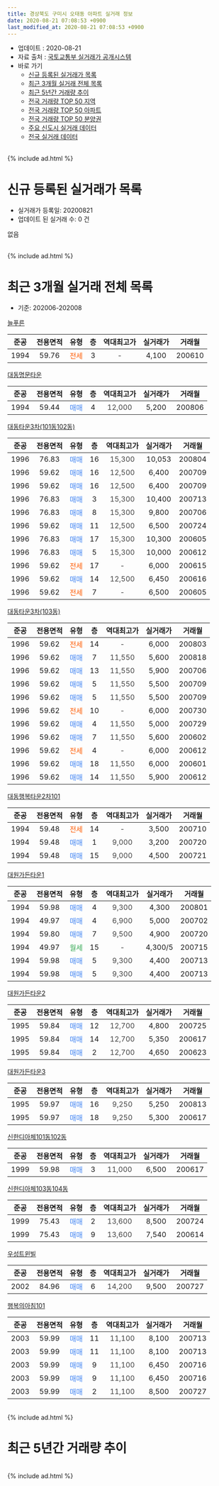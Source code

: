 ```yaml
---
title: 경상북도 구미시 오태동 아파트 실거래 정보
date: 2020-08-21 07:08:53 +0900
last_modified_at: 2020-08-21 07:08:53 +0900
---
```


* 업데이트 : 2020-08-21
* 자료 출처 : [국토교통부 실거래가 공개시스템](http://rt.molit.go.kr)
* 바로 가기
    * [신규 등록된 실거래가 목록](#신규-등록된-실거래가-목록)
    * [최근 3개월 실거래 전체 목록](#최근-3개월-실거래-전체-목록)
    * [최근 5년간 거래량 추이](#최근-5년간-거래량-추이)
    * [전국 거래량 TOP 50 지역](https://inasie.github.io/apt-trade-info/최근-3개월-전국에서-가장-거래가-많이-발생한-지역)
    * [전국 거래량 TOP 50 아파트](https://inasie.github.io/apt-trade-info/최근-3개월-전국에서-가장-거래가-많이-발생한-아파트)
    * [전국 거래량 TOP 50 분양권](https://inasie.github.io/apt-trade-info/최근-3개월-전국에서-가장-거래가-많이-발생한-분양권)
    * [주요 신도시 실거래 데이터](https://inasie.github.io/apt-trade-info/주요-신도시)
    * [전국 실거래 데이터](https://inasie.github.io/apt-trade-info/전국)
<br>
{% include ad.html %}
<br>

# 신규 등록된 실거래가 목록
* 실거래가 등록일: 20200821
* 업데이트 된 실거래 수: 0 건

없음

<br>
{% include ad.html %}
<br>

# 최근 3개월 실거래 전체 목록
* 기준: 202006-202008


[늘푸른](https://search.naver.com/search.naver?query=%EA%B2%BD%EC%83%81%EB%B6%81%EB%8F%84+%EA%B5%AC%EB%AF%B8%EC%8B%9C+%EC%98%A4%ED%83%9C%EB%8F%99+%EB%8A%98%ED%91%B8%EB%A5%B8)

|준공|전용면적|유형|층|역대최고가|실거래가|거래월|
|:---:|:---:|:---:|:---:|:---:|:---:|:---:|
|1994|59.76|<span style="color:#ff5a00">전세</span>|3|<span style="color:#444444">-</span>|4,100|200610|

[대동명문타운](https://search.naver.com/search.naver?query=%EA%B2%BD%EC%83%81%EB%B6%81%EB%8F%84+%EA%B5%AC%EB%AF%B8%EC%8B%9C+%EC%98%A4%ED%83%9C%EB%8F%99+%EB%8C%80%EB%8F%99%EB%AA%85%EB%AC%B8%ED%83%80%EC%9A%B4)

|준공|전용면적|유형|층|역대최고가|실거래가|거래월|
|:---:|:---:|:---:|:---:|:---:|:---:|:---:|
|1994|59.44|<span style="color:#4285f3">매매</span>|4|<span style="color:#444444">12,000</span>|5,200|200806|

[대동타운3차(101동102동)](https://search.naver.com/search.naver?query=%EA%B2%BD%EC%83%81%EB%B6%81%EB%8F%84+%EA%B5%AC%EB%AF%B8%EC%8B%9C+%EC%98%A4%ED%83%9C%EB%8F%99+%EB%8C%80%EB%8F%99%ED%83%80%EC%9A%B43%EC%B0%A8%28101%EB%8F%99102%EB%8F%99%29)

|준공|전용면적|유형|층|역대최고가|실거래가|거래월|
|:---:|:---:|:---:|:---:|:---:|:---:|:---:|
|1996|76.83|<span style="color:#4285f3">매매</span>|16|<span style="color:#444444">15,300</span>|10,053|200804|
|1996|59.62|<span style="color:#4285f3">매매</span>|16|<span style="color:#444444">12,500</span>|6,400|200709|
|1996|59.62|<span style="color:#4285f3">매매</span>|16|<span style="color:#444444">12,500</span>|6,400|200709|
|1996|76.83|<span style="color:#4285f3">매매</span>|3|<span style="color:#444444">15,300</span>|10,400|200713|
|1996|76.83|<span style="color:#4285f3">매매</span>|8|<span style="color:#444444">15,300</span>|9,800|200706|
|1996|59.62|<span style="color:#4285f3">매매</span>|11|<span style="color:#444444">12,500</span>|6,500|200724|
|1996|76.83|<span style="color:#4285f3">매매</span>|17|<span style="color:#444444">15,300</span>|10,300|200605|
|1996|76.83|<span style="color:#4285f3">매매</span>|5|<span style="color:#444444">15,300</span>|10,000|200612|
|1996|59.62|<span style="color:#ff5a00">전세</span>|17|<span style="color:#444444">-</span>|6,000|200615|
|1996|59.62|<span style="color:#4285f3">매매</span>|14|<span style="color:#444444">12,500</span>|6,450|200616|
|1996|59.62|<span style="color:#ff5a00">전세</span>|7|<span style="color:#444444">-</span>|6,500|200605|

[대동타운3차(103동)](https://search.naver.com/search.naver?query=%EA%B2%BD%EC%83%81%EB%B6%81%EB%8F%84+%EA%B5%AC%EB%AF%B8%EC%8B%9C+%EC%98%A4%ED%83%9C%EB%8F%99+%EB%8C%80%EB%8F%99%ED%83%80%EC%9A%B43%EC%B0%A8%28103%EB%8F%99%29)

|준공|전용면적|유형|층|역대최고가|실거래가|거래월|
|:---:|:---:|:---:|:---:|:---:|:---:|:---:|
|1996|59.62|<span style="color:#ff5a00">전세</span>|14|<span style="color:#444444">-</span>|6,000|200803|
|1996|59.62|<span style="color:#4285f3">매매</span>|7|<span style="color:#444444">11,550</span>|5,600|200818|
|1996|59.62|<span style="color:#4285f3">매매</span>|13|<span style="color:#444444">11,550</span>|5,900|200706|
|1996|59.62|<span style="color:#4285f3">매매</span>|5|<span style="color:#444444">11,550</span>|5,500|200709|
|1996|59.62|<span style="color:#4285f3">매매</span>|5|<span style="color:#444444">11,550</span>|5,500|200709|
|1996|59.62|<span style="color:#ff5a00">전세</span>|10|<span style="color:#444444">-</span>|6,000|200730|
|1996|59.62|<span style="color:#4285f3">매매</span>|4|<span style="color:#444444">11,550</span>|5,000|200729|
|1996|59.62|<span style="color:#4285f3">매매</span>|7|<span style="color:#444444">11,550</span>|5,600|200602|
|1996|59.62|<span style="color:#ff5a00">전세</span>|4|<span style="color:#444444">-</span>|6,000|200612|
|1996|59.62|<span style="color:#4285f3">매매</span>|18|<span style="color:#444444">11,550</span>|6,000|200601|
|1996|59.62|<span style="color:#4285f3">매매</span>|14|<span style="color:#444444">11,550</span>|5,900|200612|

[대동행복타운2차101](https://search.naver.com/search.naver?query=%EA%B2%BD%EC%83%81%EB%B6%81%EB%8F%84+%EA%B5%AC%EB%AF%B8%EC%8B%9C+%EC%98%A4%ED%83%9C%EB%8F%99+%EB%8C%80%EB%8F%99%ED%96%89%EB%B3%B5%ED%83%80%EC%9A%B42%EC%B0%A8101)

|준공|전용면적|유형|층|역대최고가|실거래가|거래월|
|:---:|:---:|:---:|:---:|:---:|:---:|:---:|
|1994|59.48|<span style="color:#ff5a00">전세</span>|14|<span style="color:#444444">-</span>|3,500|200710|
|1994|59.48|<span style="color:#4285f3">매매</span>|1|<span style="color:#444444">9,000</span>|3,200|200720|
|1994|59.48|<span style="color:#4285f3">매매</span>|15|<span style="color:#444444">9,000</span>|4,500|200721|

[대원가든타운1](https://search.naver.com/search.naver?query=%EA%B2%BD%EC%83%81%EB%B6%81%EB%8F%84+%EA%B5%AC%EB%AF%B8%EC%8B%9C+%EC%98%A4%ED%83%9C%EB%8F%99+%EB%8C%80%EC%9B%90%EA%B0%80%EB%93%A0%ED%83%80%EC%9A%B41)

|준공|전용면적|유형|층|역대최고가|실거래가|거래월|
|:---:|:---:|:---:|:---:|:---:|:---:|:---:|
|1994|59.98|<span style="color:#4285f3">매매</span>|4|<span style="color:#444444">9,300</span>|4,300|200801|
|1994|49.97|<span style="color:#4285f3">매매</span>|4|<span style="color:#444444">6,900</span>|5,000|200702|
|1994|59.80|<span style="color:#4285f3">매매</span>|7|<span style="color:#444444">9,500</span>|4,900|200720|
|1994|49.97|<span style="color:#34a853">월세</span>|15|<span style="color:#444444">-</span>|4,300/5|200715|
|1994|59.98|<span style="color:#4285f3">매매</span>|5|<span style="color:#444444">9,300</span>|4,400|200713|
|1994|59.98|<span style="color:#4285f3">매매</span>|5|<span style="color:#444444">9,300</span>|4,400|200713|

[대원가든타운2](https://search.naver.com/search.naver?query=%EA%B2%BD%EC%83%81%EB%B6%81%EB%8F%84+%EA%B5%AC%EB%AF%B8%EC%8B%9C+%EC%98%A4%ED%83%9C%EB%8F%99+%EB%8C%80%EC%9B%90%EA%B0%80%EB%93%A0%ED%83%80%EC%9A%B42)

|준공|전용면적|유형|층|역대최고가|실거래가|거래월|
|:---:|:---:|:---:|:---:|:---:|:---:|:---:|
|1995|59.84|<span style="color:#4285f3">매매</span>|12|<span style="color:#444444">12,700</span>|4,800|200725|
|1995|59.84|<span style="color:#4285f3">매매</span>|14|<span style="color:#444444">12,700</span>|5,350|200617|
|1995|59.84|<span style="color:#4285f3">매매</span>|2|<span style="color:#444444">12,700</span>|4,650|200623|

[대원가든타운3](https://search.naver.com/search.naver?query=%EA%B2%BD%EC%83%81%EB%B6%81%EB%8F%84+%EA%B5%AC%EB%AF%B8%EC%8B%9C+%EC%98%A4%ED%83%9C%EB%8F%99+%EB%8C%80%EC%9B%90%EA%B0%80%EB%93%A0%ED%83%80%EC%9A%B43)

|준공|전용면적|유형|층|역대최고가|실거래가|거래월|
|:---:|:---:|:---:|:---:|:---:|:---:|:---:|
|1995|59.97|<span style="color:#4285f3">매매</span>|16|<span style="color:#444444">9,250</span>|5,250|200813|
|1995|59.97|<span style="color:#4285f3">매매</span>|18|<span style="color:#444444">9,250</span>|5,300|200617|

[신한디아체101동102동](https://search.naver.com/search.naver?query=%EA%B2%BD%EC%83%81%EB%B6%81%EB%8F%84+%EA%B5%AC%EB%AF%B8%EC%8B%9C+%EC%98%A4%ED%83%9C%EB%8F%99+%EC%8B%A0%ED%95%9C%EB%94%94%EC%95%84%EC%B2%B4101%EB%8F%99102%EB%8F%99)

|준공|전용면적|유형|층|역대최고가|실거래가|거래월|
|:---:|:---:|:---:|:---:|:---:|:---:|:---:|
|1999|59.98|<span style="color:#4285f3">매매</span>|3|<span style="color:#444444">11,000</span>|6,500|200617|

[신한디아체103동104동](https://search.naver.com/search.naver?query=%EA%B2%BD%EC%83%81%EB%B6%81%EB%8F%84+%EA%B5%AC%EB%AF%B8%EC%8B%9C+%EC%98%A4%ED%83%9C%EB%8F%99+%EC%8B%A0%ED%95%9C%EB%94%94%EC%95%84%EC%B2%B4103%EB%8F%99104%EB%8F%99)

|준공|전용면적|유형|층|역대최고가|실거래가|거래월|
|:---:|:---:|:---:|:---:|:---:|:---:|:---:|
|1999|75.43|<span style="color:#4285f3">매매</span>|2|<span style="color:#444444">13,600</span>|8,500|200724|
|1999|75.43|<span style="color:#4285f3">매매</span>|9|<span style="color:#444444">13,600</span>|7,540|200614|


<script async src="//pagead2.googlesyndication.com/pagead/js/adsbygoogle.js"></script>
<!-- 기본 -->
<ins class="adsbygoogle"
     style="display:block"
     data-ad-client="ca-pub-2446590836940007"
     data-ad-slot="1659523306"
     data-ad-format="auto"
     data-full-width-responsive="true"></ins>
<script>
(adsbygoogle = window.adsbygoogle || []).push({});
</script>


[우성트윈빌](https://search.naver.com/search.naver?query=%EA%B2%BD%EC%83%81%EB%B6%81%EB%8F%84+%EA%B5%AC%EB%AF%B8%EC%8B%9C+%EC%98%A4%ED%83%9C%EB%8F%99+%EC%9A%B0%EC%84%B1%ED%8A%B8%EC%9C%88%EB%B9%8C)

|준공|전용면적|유형|층|역대최고가|실거래가|거래월|
|:---:|:---:|:---:|:---:|:---:|:---:|:---:|
|2002|84.96|<span style="color:#4285f3">매매</span>|6|<span style="color:#444444">14,200</span>|9,500|200727|

[행복의아침101](https://search.naver.com/search.naver?query=%EA%B2%BD%EC%83%81%EB%B6%81%EB%8F%84+%EA%B5%AC%EB%AF%B8%EC%8B%9C+%EC%98%A4%ED%83%9C%EB%8F%99+%ED%96%89%EB%B3%B5%EC%9D%98%EC%95%84%EC%B9%A8101)

|준공|전용면적|유형|층|역대최고가|실거래가|거래월|
|:---:|:---:|:---:|:---:|:---:|:---:|:---:|
|2003|59.99|<span style="color:#4285f3">매매</span>|11|<span style="color:#444444">11,100</span>|8,100|200713|
|2003|59.99|<span style="color:#4285f3">매매</span>|11|<span style="color:#444444">11,100</span>|8,100|200713|
|2003|59.99|<span style="color:#4285f3">매매</span>|9|<span style="color:#444444">11,100</span>|6,450|200716|
|2003|59.99|<span style="color:#4285f3">매매</span>|9|<span style="color:#444444">11,100</span>|6,450|200716|
|2003|59.99|<span style="color:#4285f3">매매</span>|2|<span style="color:#444444">11,100</span>|8,500|200727|


<br>
{% include ad.html %}
<br>

# 최근 5년간 거래량 추이


<div style="width:100%;">
    <canvas id="deal_progress" height="200"></canvas>
</div>

<script>
new Chart(document.getElementById("deal_progress"), {
    type: 'line',
    data: {
        labels: ['201508','201509','201510','201511','201512','201601','201602','201603','201604','201605','201606','201607','201608','201609','201610','201611','201612','201701','201702','201703','201704','201705','201706','201707','201708','201709','201710','201711','201712','201801','201802','201803','201804','201805','201806','201807','201808','201809','201810','201811','201812','201901','201902','201903','201904','201905','201906','201907','201908','201909','201910','201911','201912','202001','202002','202003','202004','202005','202006','202007','202008'],
        datasets: [{
            label: '매매',
            pointRadius: 1,
            data: [7, 7, 16, 10, 6, 7, 11, 10, 7, 3, 6, 6, 12, 6, 9, 7, 7, 4, 8, 11, 6, 13, 12, 4, 8, 2, 6, 7, 2, 10, 8, 13, 10, 7, 4, 3, 8, 3, 9, 10, 4, 11, 7, 7, 15, 15, 13, 5, 5, 10, 2, 10, 2, 5, 8, 4, 6, 6, 11, 23, 5],
            borderColor: "rgba(255, 201, 14, 1)",
            backgroundColor: "rgba(255, 201, 14, 0.5)",
            fill: false,
            lineTension: 0
        },{
            label: '전월세',
            pointRadius: 1,
            data: [10, 6, 7, 5, 6, 6, 10, 10, 7, 7, 3, 4, 7, 8, 8, 6, 5, 3, 4, 4, 7, 5, 1, 4, 3, 4, 3, 4, 5, 5, 4, 4, 3, 4, 4, 3, 3, 5, 3, 8, 1, 1, 11, 8, 11, 7, 8, 8, 3, 4, 4, 2, 3, 2, 4, 2, 8, 2, 4, 3, 1],
            borderColor: "rgba(0, 141, 185, 1)",
            backgroundColor: "rgba(0, 141, 185, 0.5)",
            fill: false,
            lineTension: 0
        }
        ]
    },
    options: {
        responsive: true,
        title: {
            display: false
        },
        tooltips: {
            mode: 'index',
            intersect: false
        },
        hover: {
            mode: 'nearest',
            intersect: true
        },
        scales: {
            xAxes: [{
                display: true,
                scaleLabel: {
                    display: true,
                    labelString: '년/월'
                }
            }],
            yAxes: [{
                display: true,
                ticks: {
                    suggestedMin: 0,
                },
                scaleLabel: {
                    display: true,
                    labelString: '실거래 수'
                }
            }]
        }
    }
});

</script>


<br>
{% include ad.html %}
<br>

